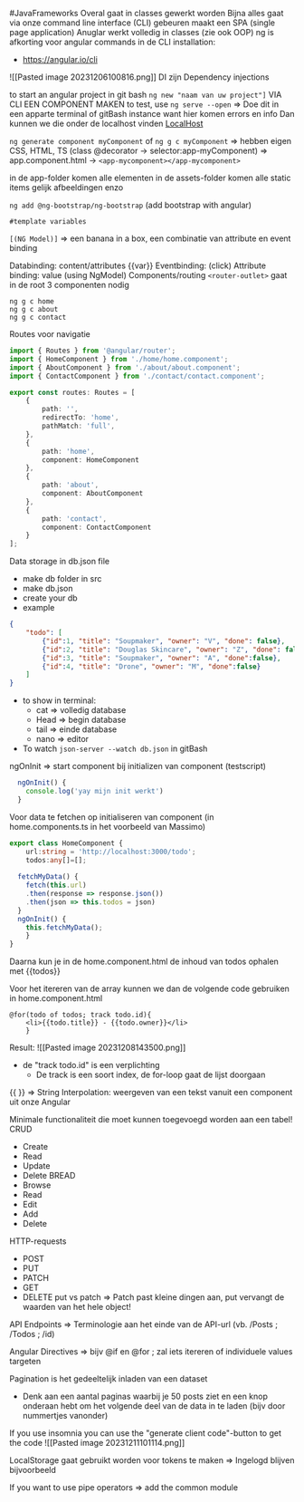#JavaFrameworks 
Overal gaat in classes gewerkt worden
Bijna alles gaat via onze command line interface (CLI) gebeuren
maakt een SPA (single page application)
Anuglar werkt volledig in classes (zie ook OOP)
ng is afkorting voor angular commands in de CLI
installation:
- https://angular.io/cli

![[Pasted image 20231206100816.png]]
DI zijn Dependency injections

to start an angular project in git bash
`ng new "naam van uw project"]`
VIA CLI EEN COMPONENT MAKEN
to test, use `ng serve --open` => Doe dit in een apparte terminal of gitBash instance want hier komen errors en info
Dan kunnen we die onder de localhost vinden
[LocalHost](http://localhost:4200/)

`ng generate component myComponent` of `ng g c myComponent`
=> hebben eigen CSS, HTML, TS (class @decorator -> selector:app-myComponent)
=> app.component.html -> `<app-mycomponent></app-mycomponent>`

in de app-folder komen alle elementen
in de assets-folder komen alle static items gelijk afbeeldingen enzo

`ng add @ng-bootstrap/ng-bootstrap` (add bootstrap with angular) 

`#template variables`

`[(NG Model)]` => een banana in a box, een combinatie van attribute en event binding

Databinding: content/attributes {{var}}
Eventbinding: (click)
Attribute binding: value (using NgModel)
Components/routing
`<router-outlet>` gaat in de root
3 componenten nodig
```gitBash
ng g c home
ng g c about
ng g c contact
```


Routes voor navigatie
```TypeScript
import { Routes } from '@angular/router';
import { HomeComponent } from './home/home.component';
import { AboutComponent } from './about/about.component';
import { ContactComponent } from './contact/contact.component';

export const routes: Routes = [
    {
        path: '',
        redirectTo: 'home',
        pathMatch: 'full',
    },
    {
        path: 'home',
        component: HomeComponent
    },
    {
        path: 'about',
        component: AboutComponent
    },
    {
        path: 'contact',
        component: ContactComponent
    }
];
```

Data storage in db.json file
- make db folder in src
- make db.json
- create your db
- example
``` json
{
    "todo": [
        {"id":1, "title": "Soupmaker", "owner": "V", "done": false},
        {"id":2, "title": "Douglas Skincare", "owner": "Z", "done": false},
        {"id":3, "title": "Soupmaker", "owner": "A", "done":false},
        {"id":4, "title": "Drone", "owner": "M", "done":false}
    ]
}
```
- to show in terminal:
	- cat => volledig database
	- Head => begin database
	- tail => einde database
	- nano => editor
- To watch
`json-server --watch db.json` in gitBash

ngOnInit => start component bij initializen van component (testscript)
```TypeScript
  ngOnInit() {
    console.log('yay mijn init werkt')
  }
```
Voor data te fetchen op initialiseren van component (in home.components.ts in het voorbeeld van Massimo)
```Typescript  
export class HomeComponent {
	url:string = 'http://localhost:3000/todo';
	todos:any[]=[];
	
  fetchMyData() {
    fetch(this.url)
    .then(response => response.json())
    .then(json => this.todos = json)
  }
  ngOnInit() {
	this.fetchMyData();
	}
}
```
Daarna kun je in de home.component.html de inhoud van todos ophalen met {{todos}}

Voor het itereren van de array kunnen we dan de volgende code gebruiken in home.component.html
``` 
@for(todo of todos; track todo.id){
	<li>{{todo.title}} - {{todo.owner}}</li>
	}
```
Result: ![[Pasted image 20231208143500.png]]
- de "track todo.id" is een verplichting
	- De track is een soort index, de for-loop gaat de lijst doorgaan

{{ }} => String Interpolation: weergeven van een tekst vanuit een component uit onze Angular

Minimale functionaliteit die moet kunnen toegevoegd worden aan een tabel!
CRUD
- Create
- Read
- Update
- Delete
BREAD
- Browse
- Read
- Edit
- Add
- Delete

HTTP-requests
- POST
- PUT
- PATCH
- GET
- DELETE
put vs patch => Patch past kleine dingen aan, put vervangt de waarden van het hele object!

API Endpoints => Terminologie aan het einde van de API-url  (vb.  /Posts ; /Todos ; /id)

Angular Directives => bijv @if en @for ; zal iets itereren of individuele values targeten

Pagination is het gedeeltelijk inladen van een dataset
- Denk aan een aantal paginas waarbij je 50 posts ziet en een knop onderaan hebt om het volgende deel van de data in te laden (bijv door nummertjes vanonder)

If you use insomnia you can use the "generate client code"-button to get the code
![[Pasted image 20231211101114.png]]

LocalStorage gaat gebruikt worden voor tokens te maken => Ingelogd blijven bijvoorbeeld

If you want to use pipe operators => add the common module